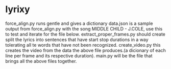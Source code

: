 # lyrixy

force_align.py runs gentle and gives a dictionary
data.json is a sample output from force_align.py with the song MIDDLE CHILD - J.COLE, use this to test and iterate for the file below.
extract_proper_frames.py should create split the  lyrics into sentences that have start stop durations in a way tolerating all te words that have not been recognized.
create_video.py this creates the video from the data the above file produces.(a dicionary of each line per frame and its respective duration).
main.py will be the file that brings all the above files together.
